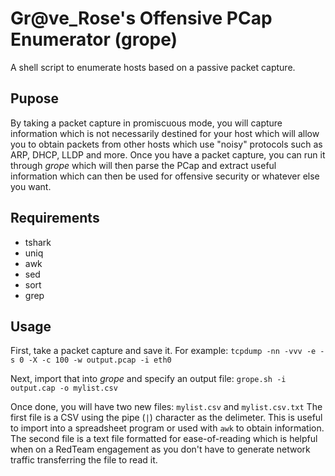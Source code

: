 # Gr@ve_Rose's Offensive PCap Enumerator (grope)

A shell script to enumerate hosts based on a passive packet capture.

## Pupose

By taking a packet capture in promiscuous mode, you will capture information which is not necessarily destined for your host which will allow you to obtain packets from other hosts which use "noisy" protocols such as ARP, DHCP, LLDP and more. Once you have a packet capture, you can run it through *grope* which will then parse the PCap and extract useful information which can then be used for offensive security or whatever else you want.

## Requirements
* tshark
* uniq
* awk
* sed
* sort
* grep

## Usage

First, take a packet capture and save it. For example: `tcpdump -nn -vvv -e -s 0 -X -c 100 -w output.pcap -i eth0`

Next, import that into *grope* and specify an output file: `grope.sh -i output.cap -o mylist.csv`

Once done, you will have two new files: `mylist.csv` and `mylist.csv.txt` The first file is a CSV using the pipe (`|`) character as the delimeter. This is useful to import into a spreadsheet program or used with `awk` to obtain information. The second file is a text file formatted for ease-of-reading which is helpful when on a RedTeam engagement as you don't have to generate network traffic transferring the file to read it.
